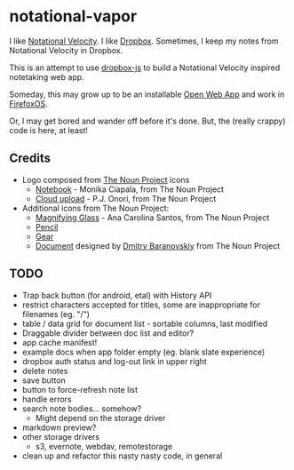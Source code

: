 # notational-vapor

I like [Notational Velocity](http://notational.net/). I like
[Dropbox](http://dropbox.com). Sometimes, I keep my notes from Notational
Velocity in Dropbox.

This is an attempt to use [dropbox-js](https://github.com/dropbox/dropbox-js)
to build a Notational Velocity inspired notetaking web app.

Someday, this may grow up to be an installable [Open Web
App](https://developer.mozilla.org/en-US/apps) and work in
[FirefoxOS](http://www.mozilla.org/en-US/b2g/).

Or, I may get bored and wander off before it's done. But, the (really crappy)
code is here, at least!

## Credits

* Logo composed from [The Noun Project](http://thenounproject.com/) icons
    * [Notebook](http://thenounproject.com/noun/notebook/#icon-No4512) - Monika Ciapala, from The Noun Project
    * [Cloud upload](http://thenounproject.com/noun/cloud-upload/#icon-No2787) - P.J. Onori, from The Noun Project
* Additional icons from The Noun Project:
    * [Magnifying Glass](http://thenounproject.com/noun/magnifying-glass/#icon-No3017) - Ana Carolina Santos, from The Noun Project
    * [Pencil](http://thenounproject.com/noun/pencil/#icon-No1170)
    * [Gear](http://thenounproject.com/noun/gear/#icon-No1329)
    * <a href="http://thenounproject.com/noun/document/#icon-No5034" target="_blank">Document</a> designed by <a href="http://thenounproject.com/DmitryBaranovskiy" target="_blank">Dmitry Baranovskiy</a> from The Noun Project

## TODO

* Trap back button (for android, etal) with History API
* restrict characters accepted for titles, some are inappropriate for filenames (eg. "/")
* table / data grid for document list - sortable columns, last modified
* Draggable divider between doc list and editor?
* app cache manifest!
* example docs when app folder empty (eg. blank slate experience)
* dropbox auth status and log-out link in upper right
* delete notes
* save button
* button to force-refresh note list
* handle errors
* search note bodies... somehow?
    * Might depend on the storage driver
* markdown preview?
* other storage drivers
    * s3, evernote, webdav, remotestorage
* clean up and refactor this nasty nasty code, in general

